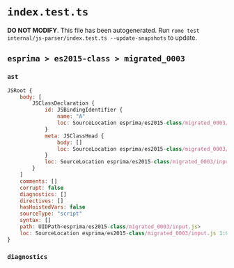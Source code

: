 # `index.test.ts`

**DO NOT MODIFY**. This file has been autogenerated. Run `rome test internal/js-parser/index.test.ts --update-snapshots` to update.

## `esprima > es2015-class > migrated_0003`

### `ast`

```javascript
JSRoot {
	body: [
		JSClassDeclaration {
			id: JSBindingIdentifier {
				name: "A"
				loc: SourceLocation esprima/es2015-class/migrated_0003/input.js 1:6-1:7 (A)
			}
			meta: JSClassHead {
				body: []
				loc: SourceLocation esprima/es2015-class/migrated_0003/input.js 1:0-1:12
			}
			loc: SourceLocation esprima/es2015-class/migrated_0003/input.js 1:0-1:12
		}
	]
	comments: []
	corrupt: false
	diagnostics: []
	directives: []
	hasHoistedVars: false
	sourceType: "script"
	syntax: []
	path: UIDPath<esprima/es2015-class/migrated_0003/input.js>
	loc: SourceLocation esprima/es2015-class/migrated_0003/input.js 1:0-2:0
}
```

### `diagnostics`

```

```
